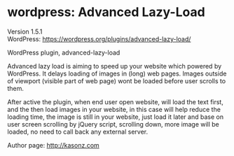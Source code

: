 wordpress: Advanced Lazy-Load
============================
Version 1.5.1   
WordPress:   https://wordpress.org/plugins/advanced-lazy-load/

WordPress plugin, advanced-lazy-load

Advanced lazy load is aiming to speed up your website which powered by WordPress. It delays loading of images in (long) web pages. Images outside of viewport (visible part of web page) wont be loaded before user scrolls to them.

After active the plugin, when end user open website, will load the text first, and the then load images in your website, in this case will help reduce the loading time, the image is still in your website, just load it later and base on user screen scrolling by jQuery script, scrolling down, more image will be loaded, no need to call back any external server.

Author page: http://kasonz.com
